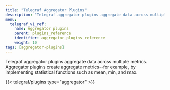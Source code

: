 ```yaml
---
title: "Telegraf Aggregator Plugins"
description: "Telegraf aggregator plugins aggregate data across multiple metrics."
menu:
  telegraf_v1_ref:
    name: Aggregator plugins
    parent: plugins_reference
    identifier: aggregator_plugins_reference
    weight: 10
tags: [aggregator-plugins]
---
```


Telegraf aggregator plugins aggregate data across multiple metrics.
Aggregator plugins create aggregate metrics--for example, by implementing statistical functions such as mean, min, and max.

{{< telegraf/plugins type="aggregator" >}}
